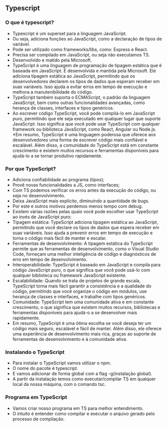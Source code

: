 ## Typescript

### O que é typescript?
* Typescript é um superset para a linguagem JavaScript.
* Ou seja, adiciona funções ao JavaScript, como a declaração de tipos de variável.
* Pode ser utilizado como frameworks/libs, como: Express e React.
* Precisa ser compilado em JavaScript, ou seja não executamos TS.
* Desenvolvido e matido pela Microsoft.
* TypeScript é uma linguagem de programação de tipagem estática que é baseada em JavaScript. É desenvolvida e mantida pela Microsoft. Ele adiciona tipagem estática ao JavaScript, permitindo que os desenvolvedores declarem os tipos de dados que esperam receber em suas variáveis. Isso ajuda a evitar erros em tempo de execução e melhora a manutenibilidade do código.
* TypeScript também suporta o ECMAScript, o padrão da linguagem JavaScript, bem como outras funcionalidades avançadas, como herança de classes, interfaces e tipos genéricos.
* Ao escrever código TypeScript, você pode compilá-lo em JavaScript puro, permitindo que ele seja executado em qualquer lugar que suporte JavaScript. Isso significa que você pode usar TypeScript com qualquer framework ou biblioteca JavaScript, como React, Angular ou Node.js.
*Em resumo, TypeScript é uma linguagem poderosa que oferece aos desenvolvedores uma forma de escrever código mais confiável e escalável. Além disso, a comunidade do TypeScript está em constante crescimento e existem muitos recursos e ferramentas disponíveis para ajudá-lo a se tornar produtivo rapidamente.

### Por que TypeScript?
* Adiciona confiabilidade ao programa (tipos);
* Provê novas funcionalidades a JS, como interfaces;
* Com TS podemos verificar os erros antes da execução do código, ou seja no desenvolvimento.
* Deixa JavaScript mais explícito, diminuindo a quantidade de bugs.
* Por este e outros motivos perdemos menos tempo com debug.
* Existem várias razões pelas quais você pode escolher usar TypeScript ao invés de JavaScript puro:
* Tipagem estática: TypeScript adiciona tipagem estática ao JavaScript, permitindo que você declare os tipos de dados que espera receber em suas variáveis. Isso ajuda a prevenir erros em tempo de execução e torna o código mais fácil de manter e escalar.
* Ferramentas de desenvolvimento: A tipagem estática do TypeScript permite que as ferramentas de desenvolvimento, como o Visual Studio Code, forneçam uma melhor inteligência de código e diagnósticos de erro em tempo de desenvolvimento.
* Interoperabilidade: TypeScript é baseado em JavaScript e compila para código JavaScript puro, o que significa que você pode usá-lo com qualquer biblioteca ou framework JavaScript existente.
* Escalabilidade: Quando se trata de projetos de grande escala, TypeScript torna mais fácil garantir a consistência e a qualidade do código, permitindo que você organize o código em módulos, use herança de classes e interfaces, e trabalhe com tipos genéricos.
* Comunidade: TypeScript tem uma comunidade ativa e em constante crescimento, o que significa que existem muitos recursos, bibliotecas e ferramentas disponíveis para ajudá-o a se desenvolver mais rapidamente.
* Em resumo, TypeScript é uma ótima escolha se você deseja ter um código mais seguro, escalável e fácil de manter. Além disso, ele oferece uma experiência de desenvolvimento mais rica, graças ao suporte de ferramentas de desenvolvimento e à comunidade ativa.

### Instalando o TypeScript
* Para instalar o TypeScript vamos utilizar o npm.
* O nome do pacote é typescript.
* E vamos adicionar de forma global com a flag -g(instalação global).
* A partir da instalação temos como executar/compilar TS em qualquer local da nossa máquina, com o comando tsc.

### Programa em TypeScript
* Vamos criar nosso programa em TS para melhor entendimento.
* O intuito é entender como compilar e executar o arquivo gerado pelo processo de compilação.
